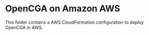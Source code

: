 # OpenCGA on Amazon AWS

This folder contains a AWS CloudFormation configuration to deploy OpenCGA in AWS.